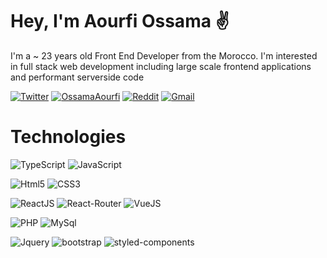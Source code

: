 
# Hey, I'm Aourfi Ossama ✌️
I'm a ~ 23 years old Front End Developer from the Morocco. I'm interested in full stack web development including large scale frontend applications and performant serverside code

[![Twitter](https://img.shields.io/badge/Twitter-1DA1F2?style=for-the-badge&logo=twitter&logoColor=white)](https://twitter.com/AourfiOssama)
[![OssamaAourfi](https://img.shields.io/badge/LinkedIn-0077B5?style=for-the-badge&logo=linkedin&logoColor=white)](https://www.linkedin.com/in/ossama-aourfi-9242b1206/)
[![Reddit](https://img.shields.io/badge/Reddit-FF4500?style=for-the-badge&logo=reddit&logoColor=white)](https://www.reddit.com/user/ossamaaf)
[![Gmail](https://img.shields.io/badge/Gmail-D14836?style=for-the-badge&logo=gmail&logoColor=white)](https://mail.google.com/mail/u/3)



# Technologies 

![TypeScript](https://img.shields.io/badge/TypeScript-007ACC?style=for-the-badge&logo=typescript&logoColor=white)
![JavaScript](https://img.shields.io/badge/JavaScript-323330?style=for-the-badge&logo=javascript&logoColor=F7DF1E)

![Html5](https://img.shields.io/badge/HTML5-E34F26?style=for-the-badge&logo=html5&logoColor=white)
![CSS3](https://img.shields.io/badge/CSS3-1572B6?style=for-the-badge&logo=css3&logoColor=white)

![ReactJS](https://img.shields.io/badge/React-20232A?style=for-the-badge&logo=react&logoColor=61DAFB)
![React-Router](https://img.shields.io/badge/React_Router-CA4245?style=for-the-badge&logo=react-router&logoColor=white)
![VueJS](https://img.shields.io/badge/Angular-DD0031?style=for-the-badge&logo=angular&logoColor=white)

![PHP](https://img.shields.io/badge/PHP-777BB4?style=for-the-badge&logo=php&logoColor=white)
![MySql](https://img.shields.io/badge/MySQL-00000F?style=for-the-badge&logo=mysql&logoColor=white)

![Jquery](https://img.shields.io/badge/jQuery-0769AD?style=for-the-badge&logo=jquery&logoColor=white)
![bootstrap](https://img.shields.io/badge/Bootstrap-563D7C?style=for-the-badge&logo=bootstrap&logoColor=white)
![styled-components](https://img.shields.io/badge/styled--components-DB7093?style=for-the-badge&logo=styled-components&logoColor=white)




